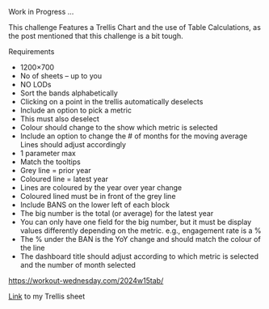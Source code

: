 Work in Progress ...

This challenge Features a Trellis Chart  and the use of Table Calculations, as the post mentioned that this challenge is a bit tough.

Requirements
* 1200×700
* No of sheets – up to you
* NO LODs
* Sort the bands alphabetically
* Clicking on a point in the trellis automatically deselects
* Include an option to pick a metric
* This must also deselect
* Colour should change to the show which metric is selected
* Include an option to change the # of months for the moving average Lines should adjust accordingly 
* 1 parameter max
* Match the tooltips
* Grey line = prior year
* Coloured line = latest year
* Lines are coloured by the year over year change
* Coloured lined must be in front of the grey line
* Include BANS on the lower left of each block
* The big number is the total (or average) for the latest year
* You can only have one field for the big number, but it must be display values differently depending on the metric. e.g., engagement rate is a %
* The % under the BAN is the YoY change and should match the colour of the line
* The dashboard title should adjust according to which metric is selected and the number of month selected

https://workout-wednesday.com/2024w15tab/

[Link](https://public.tableau.com/app/profile/amira.salama/viz/WOW2024W15DynamicTrellisChart/Trellis) to my Trellis sheet
